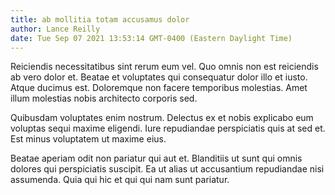```yaml
---
title: ab mollitia totam accusamus dolor
author: Lance Reilly
date: Tue Sep 07 2021 13:53:14 GMT-0400 (Eastern Daylight Time)
---
```

Reiciendis necessitatibus sint rerum eum vel. Quo omnis non est reiciendis ab vero dolor et. Beatae et voluptates qui consequatur dolor illo et iusto. Atque ducimus est. Doloremque non facere temporibus molestias. Amet illum molestias nobis architecto corporis sed.

 Quibusdam voluptates enim nostrum. Delectus ex et nobis explicabo eum voluptas sequi maxime eligendi. Iure repudiandae perspiciatis quis at sed et. Est minus voluptatem ut maxime eius.

 Beatae aperiam odit non pariatur qui aut et. Blanditiis ut sunt qui omnis dolores qui perspiciatis suscipit. Ea ut alias ut accusantium repudiandae nisi assumenda. Quia qui hic et qui qui nam sunt pariatur.